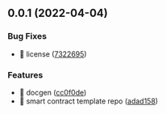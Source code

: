 ## 0.0.1 (2022-04-04)

### Bug Fixes

- 🐛 license ([7322695](https://github.com/windingtree/smartcontracts-hardhat-template/commit/73226950b883921cd6deaef4259b9f4cccfa9c31))

### Features

- 🎸 docgen ([cc0f0de](https://github.com/windingtree/smartcontracts-hardhat-template/commit/cc0f0de354a27bf0cbd97c9b3739781c85626c1d))
- 🎸 smart contract template repo ([adad158](https://github.com/windingtree/smartcontracts-hardhat-template/commit/adad15812f33610e877f1d8740ed5a177e90d2aa))
